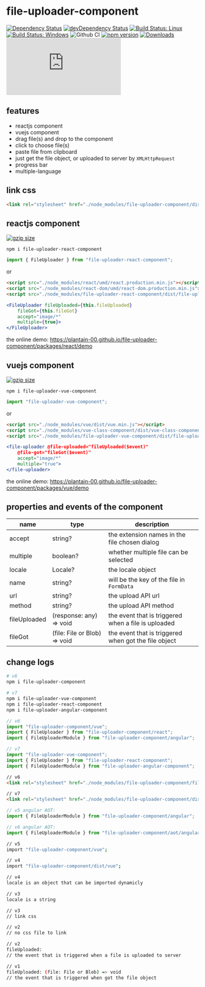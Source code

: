# file-uploader-component

[![Dependency Status](https://david-dm.org/plantain-00/file-uploader-component.svg)](https://david-dm.org/plantain-00/file-uploader-component)
[![devDependency Status](https://david-dm.org/plantain-00/file-uploader-component/dev-status.svg)](https://david-dm.org/plantain-00/file-uploader-component#info=devDependencies)
[![Build Status: Linux](https://travis-ci.org/plantain-00/file-uploader-component.svg?branch=master)](https://travis-ci.org/plantain-00/file-uploader-component)
[![Build Status: Windows](https://ci.appveyor.com/api/projects/status/github/plantain-00/file-uploader-component?branch=master&svg=true)](https://ci.appveyor.com/project/plantain-00/file-uploader-component/branch/master)
![Github CI](https://github.com/plantain-00/file-uploader-component/workflows/Github%20CI/badge.svg)
[![npm version](https://badge.fury.io/js/file-uploader-component.svg)](https://badge.fury.io/js/file-uploader-component)
[![Downloads](https://img.shields.io/npm/dm/file-uploader-component.svg)](https://www.npmjs.com/package/file-uploader-component)
[![type-coverage](https://img.shields.io/badge/dynamic/json.svg?label=type-coverage&prefix=%E2%89%A5&suffix=%&query=$.typeCoverage.atLeast&uri=https%3A%2F%2Fraw.githubusercontent.com%2Fplantain-00%2Ffile-uploader-component%2Fmaster%2Fpackage.json)](https://github.com/plantain-00/file-uploader-component)

## features

+ reactjs component
+ vuejs component
+ drag file(s) and drop to the component
+ click to choose file(s)
+ paste file from clipboard
+ just get the file object, or uploaded to server by `XMLHttpRequest`
+ progress bar
+ multiple-language

## link css

```html
<link rel="stylesheet" href="./node_modules/file-uploader-component/dist/file-uploader.min.css" />
```

## reactjs component

[![gzip size](https://img.badgesize.io/https://unpkg.com/file-uploader-react-component?compression=gzip)](https://unpkg.com/file-uploader-react-component)

`npm i file-uploader-react-component`

```js
import { FileUploader } from "file-uploader-react-component";
```

or

```html
<script src="./node_modules/react/umd/react.production.min.js"></script>
<script src="./node_modules/react-dom/umd/react-dom.production.min.js"></script>
<script src="./node_modules/file-uploader-react-component/dist/file-uploader-react-component.min.js"></script>
```

```jsx
<FileUploader fileUploaded={this.fileUploaded}
    fileGot={this.fileGot}
    accept="image/*"
    multiple={true}>
</FileUploader>
```

the online demo: <https://plantain-00.github.io/file-uploader-component/packages/react/demo>

## vuejs component

[![gzip size](https://img.badgesize.io/https://unpkg.com/file-uploader-vue-component?compression=gzip)](https://unpkg.com/file-uploader-vue-component)

`npm i file-uploader-vue-component`

```js
import "file-uploader-vue-component";
```

or

```html
<script src="./node_modules/vue/dist/vue.min.js"></script>
<script src="./node_modules/vue-class-component/dist/vue-class-component.min.js"></script>
<script src="./node_modules/file-uploader-vue-component/dist/file-uploader-vue-component.min.js"></script>
```

```jsx
<file-uploader @file-uploaded="fileUploaded($event)"
    @file-got="fileGot($event)"
    accept="image/*"
    multiple="true">
</file-uploader>
```

the online demo: <https://plantain-00.github.io/file-uploader-component/packages/vue/demo>

## properties and events of the component

name | type | description
--- | --- | ---
accept | string? | the extension names in the file chosen dialog
multiple | boolean? | whether multiple file can be selected
locale | Locale? | the locale object
name | string? | will be the key of the file in `FormData`
url | string? | the upload API url
method | string? | the upload API method
fileUploaded | (response: any) => void | the event that is triggered when a file is uploaded
fileGot | (file: File or Blob) => void | the event that is triggered when got the file object

## change logs

```bash
# v6
npm i file-uploader-component

# v7
npm i file-uploader-vue-component
npm i file-uploader-react-component
npm i file-uploader-angular-component
```

```ts
// v6
import "file-uploader-component/vue";
import { FileUploader } from "file-uploader-component/react";
import { FileUploaderModule } from "file-uploader-component/angular";

// v7
import "file-uploader-vue-component";
import { FileUploader } from "file-uploader-react-component";
import { FileUploaderModule } from "file-uploader-angular-component";
```

```html
// v6
<link rel="stylesheet" href="./node_modules/file-uploader-component/file-uploader.min.css" />

// v7
<link rel="stylesheet" href="./node_modules/file-uploader-component/dist/file-uploader.min.css" />
```

```ts
// v5 angular AOT:
import { FileUploaderModule } from "file-uploader-component/angular";

// v6 angular AOT:
import { FileUploaderModule } from "file-uploader-component/aot/angular";
```

```bash
// v5
import "file-uploader-component/vue";

// v4
import "file-uploader-component/dist/vue";
```

```bash
// v4
locale is an object that can be imported dynamicly

// v3
locale is a string
```

```bash
// v3
// link css

// v2
// no css file to link
```

```bash
// v2
fileUploaded:
// the event that is triggered when a file is uploaded to server

// v1
fileUploaded: (file: File or Blob) => void
// the event that is triggered when got the file object
```
